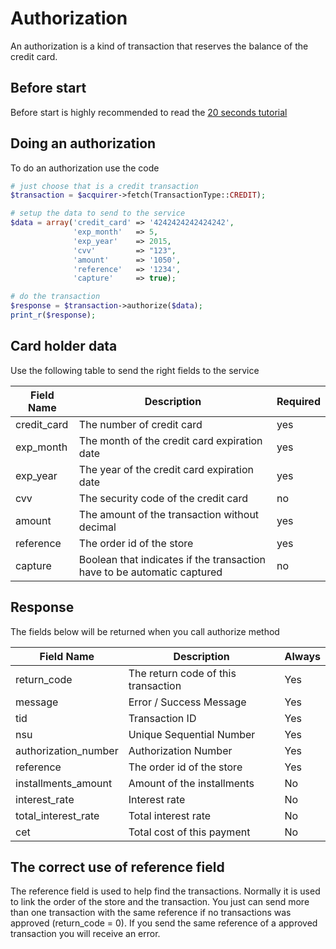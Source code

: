 # Authorization

An authorization is a kind of transaction that reserves the balance of the credit card.

## Before start

Before start is highly recommended to read the [20 seconds tutorial](https://github.com/hgflima/rede-acquiring)

## Doing an authorization

To do an authorization use the code

```php
# just choose that is a credit transaction
$transaction = $acquirer->fetch(TransactionType::CREDIT);

# setup the data to send to the service
$data = array('credit_card' => '4242424242424242',
              'exp_month'   => 5,
              'exp_year'    => 2015,
              'cvv'         => "123",
              'amount'      => '1050',
              'reference'   => '1234',
              'capture'     => true);

# do the transaction
$response = $transaction->authorize($data);
print_r($response);
```

## Card holder data

Use the following table to send the right fields to the service

Field Name | Description | Required
---------- | ----------- | --------
credit_card | The number of credit card | yes
exp_month | The month of the credit card expiration date | yes
exp_year | The year of the credit card expiration date | yes
cvv | The security code of the credit card | no
amount | The amount of the transaction without decimal | yes
reference | The order id of the store | yes
capture | Boolean that indicates if the transaction have to be automatic captured | no

## Response

The fields below will be returned when you call authorize method

Field Name | Description | Always
---------- | ----------- | ------
return_code | The return code of this transaction | Yes
message | Error / Success Message | Yes
tid | Transaction ID | Yes
nsu | Unique Sequential Number | Yes
authorization_number | Authorization Number | Yes
reference | The order id of the store | Yes
installments_amount | Amount of the installments | No
interest_rate | Interest rate | No
total_interest_rate | Total interest rate | No
cet | Total cost of this payment | No

## The correct use of reference field

The reference field is used to help find the transactions. Normally it is used to link the order of the store and the transaction. You just can send more than one transaction with the same reference if no transactions was approved (return_code = 0). If you send the same reference of a approved transaction you will receive an error.
